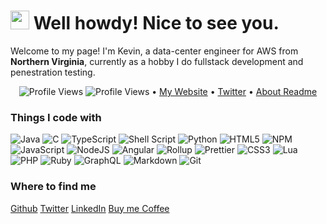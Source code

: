 <h1><img src="https://emojis.slackmojis.com/emojis/images/1531849430/4246/blob-sunglasses.gif?1531849430" width="30"/> Well howdy! Nice to see you.</h1>

Welcome to my page! I'm Kevin, a data-center engineer for AWS from **<img src="https://cdn-icons-png.flaticon.com/512/3013/3013911.png" width="13"/> <b>Northern Virginia</b>**, currently as a hobby I do fullstack development and penestration testing.

<p align="center">
  <img src="https://komarev.com/ghpvc/?username=xransum" alt="Profile Views">
  <img src="https://gpvc.arturio.dev/xransum" alt="Profile Views"> •  
  <a href="https://kevin-haas.com">My Website</a> •
  <a href="#">Twitter</a> •
  <a href="https://github.com/xransum/About.md">About Readme</a>
</p>


<h3>Things I code with</h3>

![Java](https://img.shields.io/badge/java-%23ED8B00.svg?style=flat-square&logo=java&logoColor=white)
![C](https://img.shields.io/badge/c-%2300599C.svg?style=flat-square&logo=c&logoColor=white)
![TypeScript](https://img.shields.io/badge/typescript-%23007ACC.svg?style=flat-square&logo=typescript&logoColor=white)
![Shell Script](https://img.shields.io/badge/shell_script-%23121011.svg?style=flat-square&logo=gnu-bash&logoColor=white)
![Python](https://img.shields.io/badge/python-3670A0?style=flat-square&logo=python&logoColor=white)
![HTML5](https://img.shields.io/badge/html5-%23E34F26.svg?style=flat-square&logo=html5&logoColor=white)
![NPM](https://img.shields.io/badge/javascript-%23323330.svg?style=flat-square&logo=javascript&logoColor=white)
![JavaScript](https://img.shields.io/badge/-NPM-CB3837?style=flat-square&logo=npm&logoColor=white)
![NodeJS](https://img.shields.io/badge/-Nodejs-43853d?style=flat-square&logo=Node.js&logoColor=white)
![Angular](https://img.shields.io/badge/-Angular-DD0031?style=flat-square&logo=angular&logoColor=white)
![Rollup](https://img.shields.io/badge/-Rollup-EC4A3F?style=flat-square&logo=rollup.js&logoColor=white)
![Prettier](https://img.shields.io/badge/-Prettier-F7B93E?style=flat-square&logo=prettier&logoColor=white)
![CSS3](https://img.shields.io/badge/css3-%231572B6.svg?style=flat-square&logo=css3&logoColor=white)
![Lua](https://img.shields.io/badge/lua-%232C2D72.svg?style=flat-square&logo=lua&logoColor=white)
![PHP](https://img.shields.io/badge/php-%23777BB4.svg?style=flat-square&logo=php&logoColor=white)
![Ruby](https://img.shields.io/badge/ruby-%23CC342D.svg?style=flat-square&logo=ruby&logoColor=white)
![GraphQL](https://img.shields.io/badge/-GraphQL-E10098?style=flat-square&logo=graphql&logoColor=white)
![Markdown](https://img.shields.io/badge/markdown-%23000000.svg?style=flat-square&logo=markdown&logoColor=white)
![Git](https://img.shields.io/badge/-Git-F05032?style=flat-square&logo=git&logoColor=white)


<h3>Where to find me</h3>

[Github](https://github.com/xransum)
[Twitter](#)
[LinkedIn](https://www.linkedin.com/in/kevinahaas/)
[Buy me Coffee](https://www.buymeacoffee.com/kevinhaas)
